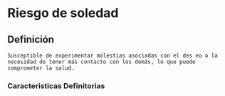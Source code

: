 # Riesgo de soledad
## Definición
	Susceptible de experimentar molestias asociadas con el des eo o la necesidad de tener más contacto con los demás, lo que puede comprometer la salud.

### Caracteristicas Definitorias



